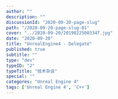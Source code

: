 ```yaml
---
author: ""
description: ""
discussionId: "2020-09-20-page-slug"
path: "/2020-09-20-page-slug-01"
cover: "../2020-09-20/20190225003347.jpg"
date: "2020-09-20"
title: "UnrealEngine4 - Delegate"
published: true
subtitle: ""
type: "dev"
typeID: "2"
typeTitle: "技术杂谈"
special: ""
categores: "Unreal Engine 4"
tags: ['Unreal Engine 4', 'C++']
---
```

    
### 


